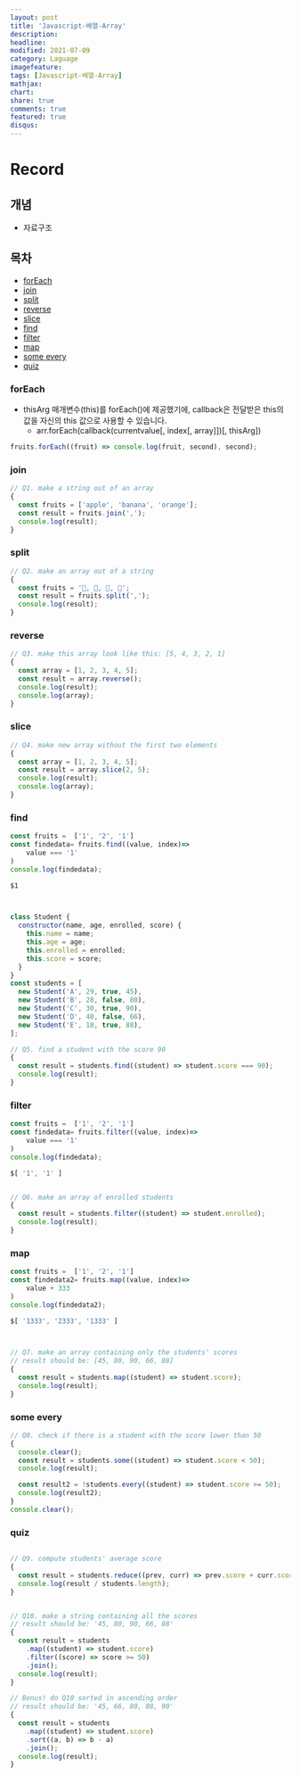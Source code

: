 ```yaml
---
layout: post
title: 'Javascript-배열-Array'
description:
headline:
modified: 2021-07-09
category: Laguage
imagefeature:
tags: [Javascript-배열-Array]
mathjax:
chart:
share: true
comments: true
featured: true
disqus:
---
```


# Record

## 개념

-   자료구조

## 목차

-   [forEach](#forEach)
-   [join](#join)
-   [split](#split)
-   [reverse](#reverse)
-   [slice](#slice)
-   [find](#find)
-   [filter](#filter)
-   [map](#map)
-   [some every](#some-every)
-   [quiz](#quiz)

### forEach

-   thisArg 매개변수(this)를 forEach()에 제공했기에, callback은 전달받은 this의 값을 자신의 this 값으로 사용할 수 있습니다.
    -   arr.forEach(callback(currentvalue[, index[, array]])[, thisArg])

```JavaScript
fruits.forEach((fruit) => console.log(fruit, second), second);
```

### join

```JavaScript
// Q1. make a string out of an array
{
  const fruits = ['apple', 'banana', 'orange'];
  const result = fruits.join(',');
  console.log(result);
}
```

### split

```JavaScript
// Q2. make an array out of a string
{
  const fruits = '🍎, 🥝, 🍌, 🍒';
  const result = fruits.split(',');
  console.log(result);
}
```

### reverse

```JavaScript
// Q3. make this array look like this: [5, 4, 3, 2, 1]
{
  const array = [1, 2, 3, 4, 5];
  const result = array.reverse();
  console.log(result);
  console.log(array);
}
```

### slice

```JavaScript
// Q4. make new array without the first two elements
{
  const array = [1, 2, 3, 4, 5];
  const result = array.slice(2, 5);
  console.log(result);
  console.log(array);
}
```

### find

```JavaScript
const fruits =  ['1', '2', '1']
const findedata= fruits.find((value, index)=>
    value === '1'
)
console.log(findedata);

$1



class Student {
  constructor(name, age, enrolled, score) {
    this.name = name;
    this.age = age;
    this.enrolled = enrolled;
    this.score = score;
  }
}
const students = [
  new Student('A', 29, true, 45),
  new Student('B', 28, false, 80),
  new Student('C', 30, true, 90),
  new Student('D', 40, false, 66),
  new Student('E', 18, true, 88),
];

// Q5. find a student with the score 90
{
  const result = students.find((student) => student.score === 90);
  console.log(result);
}

```

### filter

```JavaScript
const fruits =  ['1', '2', '1']
const findedata= fruits.filter((value, index)=>
    value === '1'
)
console.log(findedata);

$[ '1', '1' ]


// Q6. make an array of enrolled students
{
  const result = students.filter((student) => student.enrolled);
  console.log(result);
}
```

### map

```JavaScript
const fruits =  ['1', '2', '1']
const findedata2= fruits.map((value, index)=>
    value + 333
)
console.log(findedata2);

$[ '1333', '2333', '1333' ]



// Q7. make an array containing only the students' scores
// result should be: [45, 80, 90, 66, 88]
{
  const result = students.map((student) => student.score);
  console.log(result);
}
```

### some every

```JavaScript
// Q8. check if there is a student with the score lower than 50
{
  console.clear();
  const result = students.some((student) => student.score < 50);
  console.log(result);

  const result2 = !students.every((student) => student.score >= 50);
  console.log(result2);
}
console.clear();
```

### quiz

```JavaScript

// Q9. compute students' average score
{
  const result = students.reduce((prev, curr) => prev.score + curr.score);
  console.log(result / students.length);
}


// Q10. make a string containing all the scores
// result should be: '45, 80, 90, 66, 88'
{
  const result = students
    .map((student) => student.score)
    .filter((score) => score >= 50)
    .join();
  console.log(result);
}

// Bonus! do Q10 sorted in ascending order
// result should be: '45, 66, 80, 88, 90'
{
  const result = students
    .map((student) => student.score)
    .sort((a, b) => b - a)
    .join();
  console.log(result);
}
```
